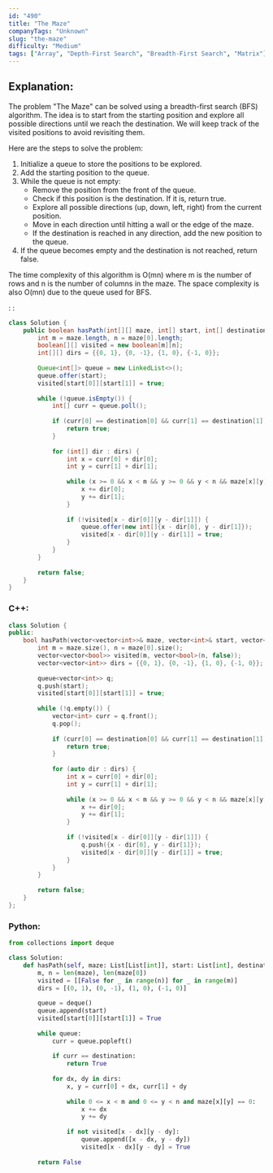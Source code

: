 ```yaml
---
id: "490"
title: "The Maze"
companyTags: "Unknown"
slug: "the-maze"
difficulty: "Medium"
tags: ["Array", "Depth-First Search", "Breadth-First Search", "Matrix"]
---
```


## Explanation:
The problem "The Maze" can be solved using a breadth-first search (BFS) algorithm. The idea is to start from the starting position and explore all possible directions until we reach the destination. We will keep track of the visited positions to avoid revisiting them.

Here are the steps to solve the problem:
1. Initialize a queue to store the positions to be explored.
2. Add the starting position to the queue.
3. While the queue is not empty:
   - Remove the position from the front of the queue.
   - Check if this position is the destination. If it is, return true.
   - Explore all possible directions (up, down, left, right) from the current position.
   - Move in each direction until hitting a wall or the edge of the maze.
   - If the destination is reached in any direction, add the new position to the queue.
4. If the queue becomes empty and the destination is not reached, return false.

The time complexity of this algorithm is O(mn) where m is the number of rows and n is the number of columns in the maze. The space complexity is also O(mn) due to the queue used for BFS.

:
:
```java
class Solution {
    public boolean hasPath(int[][] maze, int[] start, int[] destination) {
        int m = maze.length, n = maze[0].length;
        boolean[][] visited = new boolean[m][n];
        int[][] dirs = {{0, 1}, {0, -1}, {1, 0}, {-1, 0}};
        
        Queue<int[]> queue = new LinkedList<>();
        queue.offer(start);
        visited[start[0]][start[1]] = true;
        
        while (!queue.isEmpty()) {
            int[] curr = queue.poll();
            
            if (curr[0] == destination[0] && curr[1] == destination[1]) {
                return true;
            }
            
            for (int[] dir : dirs) {
                int x = curr[0] + dir[0];
                int y = curr[1] + dir[1];
                
                while (x >= 0 && x < m && y >= 0 && y < n && maze[x][y] == 0) {
                    x += dir[0];
                    y += dir[1];
                }
                
                if (!visited[x - dir[0]][y - dir[1]]) {
                    queue.offer(new int[]{x - dir[0], y - dir[1]});
                    visited[x - dir[0]][y - dir[1]] = true;
                }
            }
        }
        
        return false;
    }
}
```

### C++:
```cpp
class Solution {
public:
    bool hasPath(vector<vector<int>>& maze, vector<int>& start, vector<int>& destination) {
        int m = maze.size(), n = maze[0].size();
        vector<vector<bool>> visited(m, vector<bool>(n, false));
        vector<vector<int>> dirs = {{0, 1}, {0, -1}, {1, 0}, {-1, 0}};
        
        queue<vector<int>> q;
        q.push(start);
        visited[start[0]][start[1]] = true;
        
        while (!q.empty()) {
            vector<int> curr = q.front();
            q.pop();
            
            if (curr[0] == destination[0] && curr[1] == destination[1]) {
                return true;
            }
            
            for (auto dir : dirs) {
                int x = curr[0] + dir[0];
                int y = curr[1] + dir[1];
                
                while (x >= 0 && x < m && y >= 0 && y < n && maze[x][y] == 0) {
                    x += dir[0];
                    y += dir[1];
                }
                
                if (!visited[x - dir[0]][y - dir[1]]) {
                    q.push({x - dir[0], y - dir[1]});
                    visited[x - dir[0]][y - dir[1]] = true;
                }
            }
        }
        
        return false;
    }
};
```

### Python:
```python
from collections import deque

class Solution:
    def hasPath(self, maze: List[List[int]], start: List[int], destination: List[int]) -> bool:
        m, n = len(maze), len(maze[0])
        visited = [[False for _ in range(n)] for _ in range(m)]
        dirs = [(0, 1), (0, -1), (1, 0), (-1, 0)]
        
        queue = deque()
        queue.append(start)
        visited[start[0]][start[1]] = True
        
        while queue:
            curr = queue.popleft()
            
            if curr == destination:
                return True
            
            for dx, dy in dirs:
                x, y = curr[0] + dx, curr[1] + dy
                
                while 0 <= x < m and 0 <= y < n and maze[x][y] == 0:
                    x += dx
                    y += dy
                
                if not visited[x - dx][y - dy]:
                    queue.append([x - dx, y - dy])
                    visited[x - dx][y - dy] = True
        
        return False
```